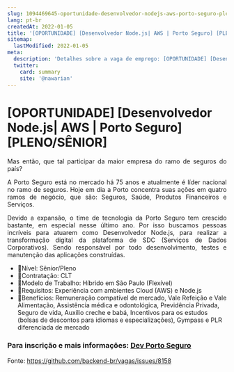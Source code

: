 ```yaml
---
slug: 1094469645-oportunidade-desenvolvedor-nodejs-aws-porto-seguro-plenosenior
lang: pt-br
createdAt: 2022-01-05
title: '[OPORTUNIDADE] [Desenvolvedor Node.js| AWS | Porto Seguro] [PLENO/SÊNIOR] - Vaga de Emprego'
sitemap:
  lastModified: 2022-01-05
meta:
  description: 'Detalhes sobre a vaga de emprego: [OPORTUNIDADE] [Desenvolvedor Node.js| AWS | Porto Seguro] [PLENO/SÊNIOR]'
  twitter:
    card: summary
    site: '@nawarian'
---
```


# [OPORTUNIDADE] [Desenvolvedor Node.js| AWS | Porto Seguro] [PLENO/SÊNIOR]

<div align="justify">
Mas então, que tal participar da maior empresa do ramo de seguros do país?

A Porto Seguro está no mercado há 75 anos e atualmente é líder nacional no ramo  de seguros. Hoje em dia a  Porto concentra suas ações em quatro ramos de negócio, que são: Seguros, Saúde, Produtos Financeiros e Serviços. 

Devido a expansão, o time de tecnologia da Porto Seguro tem crescido bastante, em especial nesse último ano. Por isso buscamos pessoas incríveis para atuarem como Desenvolvedor Node.js, para realizar a transformação digital da plataforma de SDC (Serviços de Dados Corporativos). Sendo responsável por todo desenvolvimento, testes e manutenção das aplicações construídas.
 </div>
 <ul>
<li>📌Nível: Sênior/Pleno</li>
<li>📌Contratação: CLT</li>
<li>📌Modelo de Trabalho: Híbrido em São Paulo (Flexível) </li>
<li>📌Requisitos: Experiência com ambientes Cloud (AWS) e Node.js</li>
<li>📌Benefícios:  Remuneração compatível de mercado, Vale Refeição e Vale Alimentação, Assistência médica e odontológica, Previdência Privada, Seguro de vida, Auxílio creche e babá, Incentivos para os estudos (bolsas de descontos para idiomas e especializações), Gympass e PLR diferenciada de mercado</li>
 </ul>

<h3> Para inscrição e mais informações: <a href='https://bit.ly/PSDevNode'> Dev Porto Seguro </a> </h3>

Fonte: https://github.com/backend-br/vagas/issues/8158